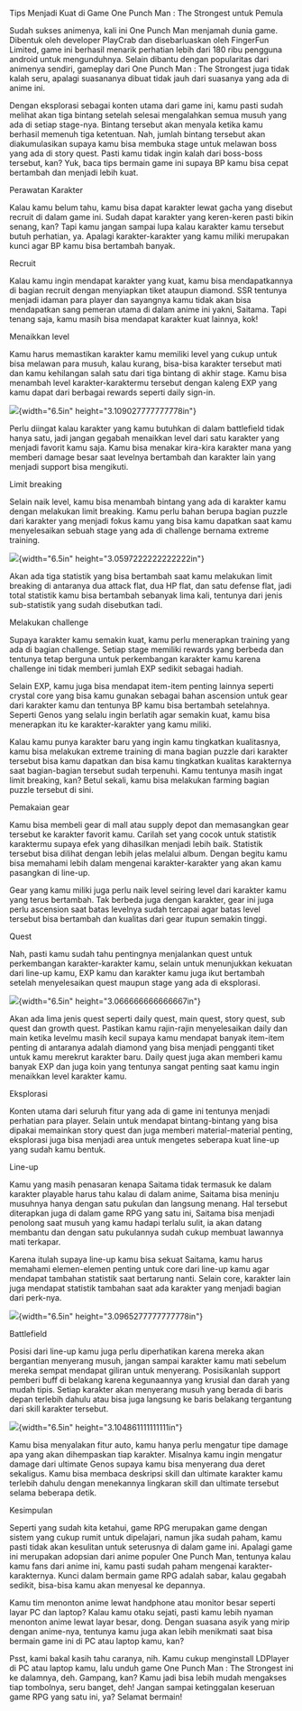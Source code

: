 Tips Menjadi Kuat di Game One Punch Man : The Strongest untuk Pemula

Sudah sukses animenya, kali ini One Punch Man menjamah dunia game.
Dibentuk oleh developer PlayCrab dan disebarluaskan oleh FingerFun
Limited, game ini berhasil menarik perhatian lebih dari 180 ribu
pengguna android untuk mengunduhnya. Selain dibantu dengan popularitas
dari animenya sendiri, gameplay dari One Punch Man : The Strongest juga
tidak kalah seru, apalagi suasananya dibuat tidak jauh dari suasanya
yang ada di anime ini.

Dengan eksplorasi sebagai konten utama dari game ini, kamu pasti sudah
melihat akan tiga bintang setelah selesai mengalahkan semua musuh yang
ada di setiap stage-nya. Bintang tersebut akan menyala ketika kamu
berhasil memenuh tiga ketentuan. Nah, jumlah bintang tersebut akan
diakumulasikan supaya kamu bisa membuka stage untuk melawan boss yang
ada di story quest. Pasti kamu tidak ingin kalah dari boss-boss
tersebut, kan? Yuk, baca tips bermain game ini supaya BP kamu bisa cepat
bertambah dan menjadi lebih kuat.

Perawatan Karakter

Kalau kamu belum tahu, kamu bisa dapat karakter lewat gacha yang disebut
recruit di dalam game ini. Sudah dapat karakter yang keren-keren pasti
bikin senang, kan? Tapi kamu jangan sampai lupa kalau karakter kamu
tersebut butuh perhatian, ya. Apalagi karakter-karakter yang kamu miliki
merupakan kunci agar BP kamu bisa bertambah banyak.

Recruit

Kalau kamu ingin mendapat karakter yang kuat, kamu bisa mendapatkannya
di bagian recruit dengan menyiapkan tiket ataupun diamond. SSR tentunya
menjadi idaman para player dan sayangnya kamu tidak akan bisa
mendapatkan sang pemeran utama di dalam anime ini yakni, Saitama. Tapi
tenang saja, kamu masih bisa mendapat karakter kuat lainnya, kok!

Menaikkan level

Kamu harus memastikan karakter kamu memiliki level yang cukup untuk bisa
melawan para musuh, kalau kurang, bisa-bisa karakter tersebut mati dan
kamu kehilangan salah satu dari tiga bintang di akhir stage. Kamu bisa
menambah level karakter-karaktermu tersebut dengan kaleng EXP yang kamu
dapat dari berbagai rewards seperti daily sign-in.

![](./images/Tips-One-Punch-Man/media/image1.jpeg){width="6.5in"
height="3.109027777777778in"}

Perlu diingat kalau karakter yang kamu butuhkan di dalam battlefield
tidak hanya satu, jadi jangan gegabah menaikkan level dari satu karakter
yang menjadi favorit kamu saja. Kamu bisa menakar kira-kira karakter
mana yang memberi damage besar saat levelnya bertambah dan karakter lain
yang menjadi support bisa mengikuti.

Limit breaking

Selain naik level, kamu bisa menambah bintang yang ada di karakter kamu
dengan melakukan limit breaking. Kamu perlu bahan berupa bagian puzzle
dari karakter yang menjadi fokus kamu yang bisa kamu dapatkan saat kamu
menyelesaikan sebuah stage yang ada di challenge bernama extreme
training.

![](./images/Tips-One-Punch-Man/media/image2.jpeg){width="6.5in"
height="3.0597222222222222in"}

Akan ada tiga statistik yang bisa bertambah saat kamu melakukan limit
breaking di antaranya dua attack flat, dua HP flat, dan satu defense
flat, jadi total statistik kamu bisa bertambah sebanyak lima kali,
tentunya dari jenis sub-statistik yang sudah disebutkan tadi.

Melakukan challenge

Supaya karakter kamu semakin kuat, kamu perlu menerapkan training yang
ada di bagian challenge. Setiap stage memiliki rewards yang berbeda dan
tentunya tetap berguna untuk perkembangan karakter kamu karena challenge
ini tidak memberi jumlah EXP sedikit sebagai hadiah.

Selain EXP, kamu juga bisa mendapat item-item penting lainnya seperti
crystal core yang bisa kamu gunakan sebagai bahan ascension untuk gear
dari karakter kamu dan tentunya BP kamu bisa bertambah setelahnya.
Seperti Genos yang selalu ingin berlatih agar semakin kuat, kamu bisa
menerapkan itu ke karakter-karakter yang kamu miliki.

Kalau kamu punya karakter baru yang ingin kamu tingkatkan kualitasnya,
kamu bisa melakukan extreme training di mana bagian puzzle dari karakter
tersebut bisa kamu dapatkan dan bisa kamu tingkatkan kualitas
karakternya saat bagian-bagian tersebut sudah terpenuhi. Kamu tentunya
masih ingat limit breaking, kan? Betul sekali, kamu bisa melakukan
farming bagian puzzle tersebut di sini.

Pemakaian gear

Kamu bisa membeli gear di mall atau supply depot dan memasangkan gear
tersebut ke karakter favorit kamu. Carilah set yang cocok untuk
statistik karaktermu supaya efek yang dihasilkan menjadi lebih baik.
Statistik tersebut bisa dilihat dengan lebih jelas melalui album. Dengan
begitu kamu bisa memahami lebih dalam mengenai karakter-karakter yang
akan kamu pasangkan di line-up.

Gear yang kamu miliki juga perlu naik level seiring level dari karakter
kamu yang terus bertambah. Tak berbeda juga dengan karakter, gear ini
juga perlu ascension saat batas levelnya sudah tercapai agar batas level
tersebut bisa bertambah dan kualitas dari gear itupun semakin tinggi.

Quest

Nah, pasti kamu sudah tahu pentingnya menjalankan quest untuk
perkembangan karakter-karakter kamu, selain untuk menunjukkan kekuatan
dari line-up kamu, EXP kamu dan karakter kamu juga ikut bertambah
setelah menyelesaikan quest maupun stage yang ada di eksplorasi.

![](./images/Tips-One-Punch-Man/media/image3.jpeg){width="6.5in"
height="3.066666666666667in"}

Akan ada lima jenis quest seperti daily quest, main quest, story quest,
sub quest dan growth quest. Pastikan kamu rajin-rajin menyelesaikan
daily dan main ketika levelmu masih kecil supaya kamu mendapat banyak
item-item penting di antaranya adalah diamond yang bisa menjadi
pengganti tiket untuk kamu merekrut karakter baru. Daily quest juga akan
memberi kamu banyak EXP dan juga koin yang tentunya sangat penting saat
kamu ingin menaikkan level karakter kamu.

Eksplorasi

Konten utama dari seluruh fitur yang ada di game ini tentunya menjadi
perhatian para player. Selain untuk mendapat bintang-bintang yang bisa
dipakai memainkan story quest dan juga memberi material-material
penting, eksplorasi juga bisa menjadi area untuk mengetes seberapa kuat
line-up yang sudah kamu bentuk.

Line-up

Kamu yang masih penasaran kenapa Saitama tidak termasuk ke dalam
karakter playable harus tahu kalau di dalam anime, Saitama bisa meninju
musuhnya hanya dengan satu pukulan dan langsung menang. Hal tersebut
diterapkan juga di dalam game RPG yang satu ini, Saitama bisa menjadi
penolong saat musuh yang kamu hadapi terlalu sulit, ia akan datang
membantu dan dengan satu pukulannya sudah cukup membuat lawannya mati
terkapar.

Karena itulah supaya line-up kamu bisa sekuat Saitama, kamu harus
memahami elemen-elemen penting untuk core dari line-up kamu agar
mendapat tambahan statistik saat bertarung nanti. Selain core, karakter
lain juga mendapat statistik tambahan saat ada karakter yang menjadi
bagian dari perk-nya.

![](./images/Tips-One-Punch-Man/media/image4.jpeg){width="6.5in"
height="3.0965277777777778in"}

Battlefield

Posisi dari line-up kamu juga perlu diperhatikan karena mereka akan
bergantian menyerang musuh, jangan sampai karakter kamu mati sebelum
mereka sempat mendapat giliran untuk menyerang. Posisikanlah support
pemberi buff di belakang karena kegunaannya yang krusial dan darah yang
mudah tipis. Setiap karakter akan menyerang musuh yang berada di baris
depan terlebih dahulu atau bisa juga langsung ke baris belakang
tergantung dari skill karakter tersebut.

![](./images/Tips-One-Punch-Man/media/image5.jpeg){width="6.5in"
height="3.104861111111111in"}

Kamu bisa menyalakan fitur auto, kamu hanya perlu mengatur tipe damage
apa yang akan dihempaskan tiap karakter. Misalnya kamu ingin mengatur
damage dari ultimate Genos supaya kamu bisa menyerang dua deret
sekaligus. Kamu bisa membaca deskripsi skill dan ultimate karakter kamu
terlebih dahulu dengan menekannya lingkaran skill dan ultimate tersebut
selama beberapa detik.

Kesimpulan

Seperti yang sudah kita ketahui, game RPG merupakan game dengan sistem
yang cukup rumit untuk dipelajari, namun jika sudah paham, kamu pasti
tidak akan kesulitan untuk seterusnya di dalam game ini. Apalagi game
ini merupakan adopsian dari anime populer One Punch Man, tentunya kalau
kamu fans dari anime ini, kamu pasti sudah paham mengenai
karakter-karakternya. Kunci dalam bermain game RPG adalah sabar, kalau
gegabah sedikit, bisa-bisa kamu akan menyesal ke depannya.

Kamu tim menonton anime lewat handphone atau monitor besar seperti layar
PC dan laptop? Kalau kamu otaku sejati, pasti kamu lebih nyaman menonton
anime lewat layar besar, dong. Dengan suasana asyik yang mirip dengan
anime-nya, tentunya kamu juga akan lebih menikmati saat bisa bermain
game ini di PC atau laptop kamu, kan?

Psst, kami bakal kasih tahu caranya, nih. Kamu cukup menginstall
LDPlayer di PC atau laptop kamu, lalu unduh game One Punch Man : The
Strongest ini ke dalamnya, deh. Gampang, kan? Kamu jadi bisa lebih mudah
mengakses tiap tombolnya, seru banget, deh! Jangan sampai ketinggalan
keseruan game RPG yang satu ini, ya? Selamat bermain!
